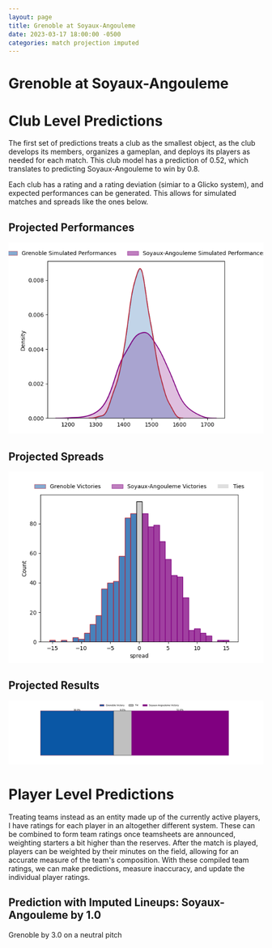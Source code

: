 ```yaml
---  
layout: page  
title: Grenoble at Soyaux-Angouleme  
date: 2023-03-17 18:00:00 -0500  
categories: match projection imputed  
---
```

# Grenoble at Soyaux-Angouleme

# Club Level Predictions


The first set of predictions treats a club as the smallest object, as the club develops its members, organizes a gameplan, and deploys its players as needed for each match. This club model has a prediction of 0.52, which translates to predicting Soyaux-Angouleme to win by 0.8.

Each club has a rating and a rating deviation (simiar to a Glicko system), and expected performances can be generated. This allows for simulated matches and spreads like the ones below.
## Projected Performances


![Projected Performances](plots/performances_2023-03-17-Soyaux-Angouleme-Grenoble.png)
## Projected Spreads


![Projected Spreads](plots/spreads_2023-03-17-Soyaux-Angouleme-Grenoble.png)
## Projected Results


![Projected Results](plots/resultbar_2023-03-17-Soyaux-Angouleme-Grenoble.png)
# Player Level Predictions


Treating teams instead as an entity made up of the currently active players, I have ratings for each player in an altogether different system. These can be combined to form team ratings once teamsheets are announced, weighting starters a bit higher than the reserves. After the match is played, players can be weighted by their minutes on the field, allowing for an accurate measure of the team's composition. With these compiled team ratings, we can make predictions, measure inaccuracy, and update the individual player ratings.
## Prediction with Imputed Lineups: Soyaux-Angouleme by 1.0


Grenoble by 3.0 on a neutral pitch

